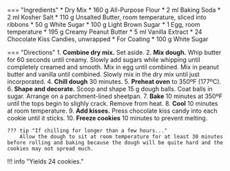 === "Ingredients"
    * Dry Mix
        * 160 g All-Purpose Flour
        * 2 ml Baking Soda
        * 2 ml Kosher Salt
    * 110 g Unsalted Butter, room temperature, sliced into ribbons
    * 50 g White Sugar
    * 100 g Light Brown Sugar
    * 1 Egg, room temperature
    * 195 g Creamy Peanut Butter
    * 5 ml Vanilla Extract
    * 24 Chocolate Kiss Candies, unwrapped
    * For Coating
        * 100 g White Sugar

=== "Directions"
    1. **Combine dry mix.** Set aside.
    2. **Mix dough.** Whip butter for 60 seconds until creamy. Slowly add sugars while whipping until completely creamed and smooth. Mix in egg until combined. Mix in peanut butter and vanilla until combined. Slowly mix in the dry mix until just incorporated.
    4. **Chill dough** 30 minutes.
    5. **Preheat oven** to 350ºF (177ºC).
    6. **Shape and decorate.** Scoop and shape 15 g dough balls. Coat balls in sugar. Arrange on a parchment-lined sheetpan.
    7. **Bake** 10 minutes at 350ºF until the tops begin to slighly crack. Remove from heat.
    8. **Cool** 10 minutes at room temperature.
    9. **Add kisses.** Press chocolate kiss candy into each cookie until it sticks.
    10. **Freeze cookies** 10 minutes to prevent melting.

    ??? tip "If chilling for longer than a few hours..."
        Allow the dough to sit at room temperature for at least 30 minutes before rolling and baking because the dough will be quite hard and the cookies may not spread much.

!!! info "Yields 24 cookies."

[^1]:
    McKenney, Sally. ["Classic Peanut Butter Blossoms."](https://sallysbakingaddiction.com/classic-peanut-butter-blossoms/#tasty-recipes-69682) *Sally's Baking Addiction.* 9 December 2016.

